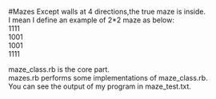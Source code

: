 #Mazes
Except walls at 4 directions,the true maze is inside.  
I mean I define an example of 2*2 maze as below:  
1111  
1001  
1001  
1111  

maze_class.rb is the core part.  
mazes.rb performs some implementations of maze_class.rb.  
You can see the output of my program in maze_test.txt.  
